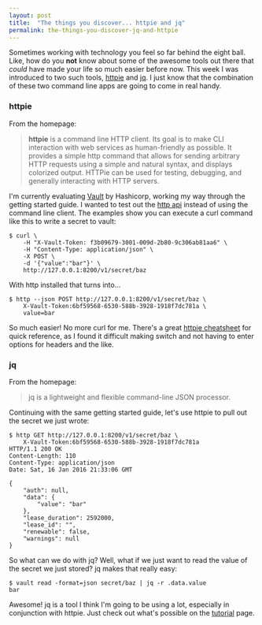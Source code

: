 ```yaml
---
layout: post
title:  "The things you discover... httpie and jq"
permalink: the-things-you-discover-jq-and-httpie
---
```


Sometimes working with technology you feel so far behind the eight ball. Like, how do you **not** know about some of the awesome tools out there that *could* have made your life so much easier before now. This week I was introduced to two such tools, [httpie](https://github.com/jkbrzt/httpie) and [jq](https://stedolan.github.io/jq/). I just know that the combination of these two command line apps are going to come in real handy.

### httpie

From the homepage:

> **httpie** is a command line HTTP client. Its goal is to make CLI interaction with web services as human-friendly as possible. It provides a simple http command that allows for sending arbitrary HTTP requests using a simple and natural syntax, and displays colorized output. HTTPie can be used for testing, debugging, and generally interacting with HTTP servers.

I'm currently evaluating [Vault](https://www.vaultproject.io/) by Hashicorp, working my way through the getting started guide. I wanted to test out the [http api](https://www.vaultproject.io/docs/http/) instead of using the command line client. The examples show you can execute a curl command like this to write a secret to vault:

```
$ curl \
    -H "X-Vault-Token: f3b09679-3001-009d-2b80-9c306ab81aa6" \
    -H "Content-Type: application/json" \
    -X POST \
    -d '{"value":"bar"}' \
    http://127.0.0.1:8200/v1/secret/baz
```
With http installed that turns into...
```
$ http --json POST http://127.0.0.1:8200/v1/secret/baz \
    X-Vault-Token:6bf59568-6530-588b-3928-1918f7dc781a \
    value=bar
```
So much easier! No more curl for me. There's a great [httpie cheatsheet](http://ricostacruz.com/cheatsheets/httpie.html) for quick reference, as I found it difficult making switch and not having to enter options for headers and the like.

### jq

From the homepage:

 > jq is a lightweight and flexible command-line JSON processor.

Continuing with the same getting started guide, let's use httpie to pull out the secret we just wrote:

```
$ http GET http://127.0.0.1:8200/v1/secret/baz \
    X-Vault-Token:6bf59568-6530-588b-3928-1918f7dc781a
HTTP/1.1 200 OK
Content-Length: 110
Content-Type: application/json
Date: Sat, 16 Jan 2016 21:33:06 GMT

{
    "auth": null,
    "data": {
        "value": "bar"
    },
    "lease_duration": 2592000,
    "lease_id": "",
    "renewable": false,
    "warnings": null
}
```
So what can we do with jq? Well, what if we just want to read the value of the secret we just stored? jq makes that really easy:
```
$ vault read -format=json secret/baz | jq -r .data.value
bar
```
Awesome! jq is a tool I think I'm going to be using a lot, especially in conjunction with httpie. Just check out what's possible on the [tutorial](https://stedolan.github.io/jq/tutorial/) page.